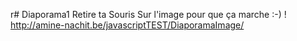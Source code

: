 r# Diaporama1
Retire ta Souris Sur l'image pour que ça marche :-) ! 
http://amine-nachit.be/javascriptTEST/DiaporamaImage/
